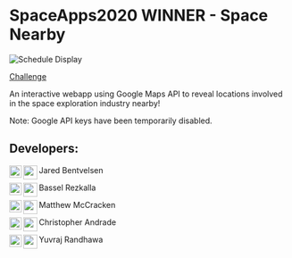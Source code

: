 # SpaceApps2020 WINNER - Space Nearby
![Schedule Display](https://github.com/bentvelj/SpaceApps2020/blob/main/screenshots/FullScreen.png)

[Challenge](https://2020.spaceappschallenge.org/challenges/connect/space-exploration-your-backyard/details)

An interactive webapp using Google Maps API to reveal locations involved in the space exploration industry nearby!

Note: Google API keys have been temporarily disabled.
<h2>Developers:</h2>

Jared Bentvelsen
[<img alt="JARED_LINK" align="left" width="22px" src="https://cdn.jsdelivr.net/npm/simple-icons@v3/icons/linkedin.svg" />][JARED_LINK]
[<img align="left" width="25px" src="https://img.icons8.com/fluent/48/000000/github.png"/>][JARED_GIT]

Bassel Rezkalla
[<img alt="BASSEL_LINK" align="left" width="22px" src="https://cdn.jsdelivr.net/npm/simple-icons@v3/icons/linkedin.svg" />][BASSEL_LINK]
[<img align="left" width="25px" src="https://img.icons8.com/fluent/48/000000/github.png"/>][BASSEL_GIT]


Matthew McCracken
[<img alt="MATT_LINK" align="left" width="22px" src="https://cdn.jsdelivr.net/npm/simple-icons@v3/icons/linkedin.svg" />][MATT_LINK]
[<img align="left" width="25px" src="https://img.icons8.com/fluent/48/000000/github.png"/>][MATT_GIT]

Christopher Andrade
[<img alt="CHRIS_LINK" align="left" width="22px" src="https://cdn.jsdelivr.net/npm/simple-icons@v3/icons/linkedin.svg" />][CHRIS_LINK]
[<img align="left" width="25px" src="https://img.icons8.com/fluent/48/000000/github.png"/>][CHRIS_GIT]

Yuvraj Randhawa
[<img alt="CHRIS_LINK" align="left" width="22px" src="https://cdn.jsdelivr.net/npm/simple-icons@v3/icons/linkedin.svg" />][YUVI_LINK]
[<img align="left" width="25px" src="https://img.icons8.com/fluent/48/000000/github.png"/>][YUVI_GIT]

[BASSEL_LINK]:https://www.linkedin.com/in/bassel-rezkalla/
[JARED_LINK]:https://www.linkedin.com/in/jaredbentvelsen/
[CHRIS_LINK]:https://www.linkedin.com/in/chrisfandrade16/
[MATT_LINK]:https://www.linkedin.com/in/matthew-mccracken/
[YUVI_LINK]:https://www.linkedin.com/in/yuvraj-randhawa/

[BASSEL_GIT]:https://github.com/BasselR/
[JARED_GIT]:https://github.com/bentvelj
[CHRIS_GIT]:https://github.com/christopherandrade716
[YUVI_GIT]:https://github.com/yuvrajrr
[MATT_GIT]:https://github.com/MatthewWMcC
